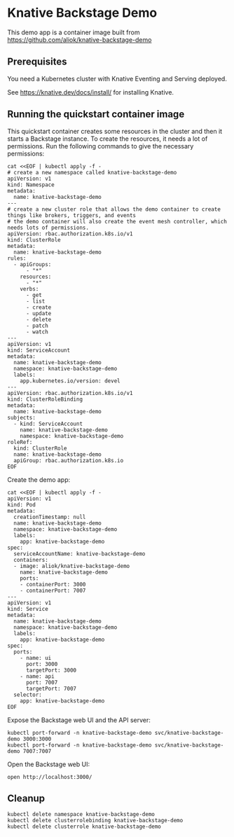 # Knative Backstage Demo

This demo app is a container image built from https://github.com/aliok/knative-backstage-demo

## Prerequisites

You need a Kubernetes cluster with Knative Eventing and Serving deployed.

See https://knative.dev/docs/install/ for installing Knative.


## Running the quickstart container image

This quickstart container creates some resources in the cluster and then it starts a Backstage instance.
To create the resources, it needs a lot of permissions. Run the following commands to give the necessary permissions:

```shell
cat <<EOF | kubectl apply -f -
# create a new namespace called knative-backstage-demo
apiVersion: v1
kind: Namespace
metadata:
  name: knative-backstage-demo
---
# create a new cluster role that allows the demo container to create things like brokers, triggers, and events
# the demo container will also create the event mesh controller, which needs lots of permissions.
apiVersion: rbac.authorization.k8s.io/v1
kind: ClusterRole
metadata:
  name: knative-backstage-demo
rules:
  - apiGroups:
      - "*"
    resources:
      - "*"
    verbs:
      - get
      - list
      - create
      - update
      - delete
      - patch
      - watch
---
apiVersion: v1
kind: ServiceAccount
metadata:
  name: knative-backstage-demo
  namespace: knative-backstage-demo
  labels:
    app.kubernetes.io/version: devel
---
apiVersion: rbac.authorization.k8s.io/v1
kind: ClusterRoleBinding
metadata:
  name: knative-backstage-demo
subjects:
  - kind: ServiceAccount
    name: knative-backstage-demo
    namespace: knative-backstage-demo
roleRef:
  kind: ClusterRole
  name: knative-backstage-demo
  apiGroup: rbac.authorization.k8s.io
EOF
```

Create the demo app:

```shell
cat <<EOF | kubectl apply -f -
apiVersion: v1
kind: Pod
metadata:
  creationTimestamp: null
  name: knative-backstage-demo
  namespace: knative-backstage-demo
  labels:
    app: knative-backstage-demo
spec:
  serviceAccountName: knative-backstage-demo
  containers:
  - image: aliok/knative-backstage-demo
    name: knative-backstage-demo
    ports:
    - containerPort: 3000
    - containerPort: 7007
---
apiVersion: v1
kind: Service
metadata:
  name: knative-backstage-demo
  namespace: knative-backstage-demo
  labels:
    app: knative-backstage-demo
spec:
  ports:
    - name: ui
      port: 3000
      targetPort: 3000
    - name: api
      port: 7007
      targetPort: 7007  
  selector:
    app: knative-backstage-demo
EOF
```

Expose the Backstage web UI and the API server:

```shell
kubectl port-forward -n knative-backstage-demo svc/knative-backstage-demo 3000:3000
kubectl port-forward -n knative-backstage-demo svc/knative-backstage-demo 7007:7007
```

Open the Backstage web UI:

```shell
open http://localhost:3000/
```

## Cleanup

```shell
kubectl delete namespace knative-backstage-demo
kubectl delete clusterrolebinding knative-backstage-demo
kubectl delete clusterrole knative-backstage-demo
```
